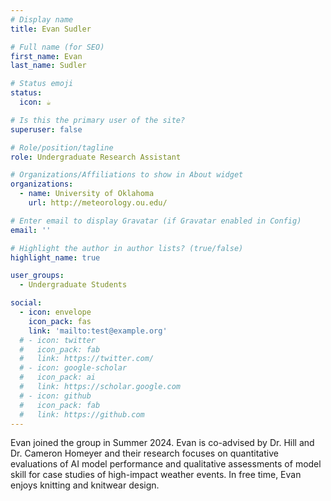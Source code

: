 ```yaml
---
# Display name
title: Evan Sudler

# Full name (for SEO)
first_name: Evan
last_name: Sudler

# Status emoji
status:
  icon: ☕️

# Is this the primary user of the site?
superuser: false

# Role/position/tagline
role: Undergraduate Research Assistant

# Organizations/Affiliations to show in About widget
organizations:
  - name: University of Oklahoma
    url: http://meteorology.ou.edu/

# Enter email to display Gravatar (if Gravatar enabled in Config)
email: ''

# Highlight the author in author lists? (true/false)
highlight_name: true

user_groups:
  - Undergraduate Students

social:
  - icon: envelope
    icon_pack: fas
    link: 'mailto:test@example.org'
  # - icon: twitter
  #   icon_pack: fab
  #   link: https://twitter.com/
  # - icon: google-scholar
  #   icon_pack: ai
  #   link: https://scholar.google.com
  # - icon: github
  #   icon_pack: fab
  #   link: https://github.com
---
```


Evan joined the group in Summer 2024. Evan is co-advised by Dr. Hill and Dr. Cameron Homeyer and their research focuses on quantitative evaluations of AI model performance and qualitative assessments of model skill for case studies of high-impact weather events. In free time, Evan enjoys knitting and knitwear design. 